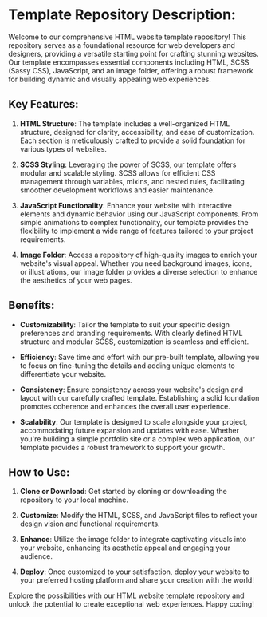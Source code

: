 # Template Repository Description:

Welcome to our comprehensive HTML website template repository! This repository serves as a foundational resource for web developers and designers, providing a versatile starting point for crafting stunning websites. Our template encompasses essential components including HTML, SCSS (Sassy CSS), JavaScript, and an image folder, offering a robust framework for building dynamic and visually appealing web experiences.

## Key Features:

1. **HTML Structure**: The template includes a well-organized HTML structure, designed for clarity, accessibility, and ease of customization. Each section is meticulously crafted to provide a solid foundation for various types of websites.

2. **SCSS Styling**: Leveraging the power of SCSS, our template offers modular and scalable styling. SCSS allows for efficient CSS management through variables, mixins, and nested rules, facilitating smoother development workflows and easier maintenance.

3. **JavaScript Functionality**: Enhance your website with interactive elements and dynamic behavior using our JavaScript components. From simple animations to complex functionality, our template provides the flexibility to implement a wide range of features tailored to your project requirements.

4. **Image Folder**: Access a repository of high-quality images to enrich your website's visual appeal. Whether you need background images, icons, or illustrations, our image folder provides a diverse selection to enhance the aesthetics of your web pages.

## Benefits:

- **Customizability**: Tailor the template to suit your specific design preferences and branding requirements. With clearly defined HTML structure and modular SCSS, customization is seamless and efficient.

- **Efficiency**: Save time and effort with our pre-built template, allowing you to focus on fine-tuning the details and adding unique elements to differentiate your website.

- **Consistency**: Ensure consistency across your website's design and layout with our carefully crafted template. Establishing a solid foundation promotes coherence and enhances the overall user experience.

- **Scalability**: Our template is designed to scale alongside your project, accommodating future expansion and updates with ease. Whether you're building a simple portfolio site or a complex web application, our template provides a robust framework to support your growth.

## How to Use:

1. **Clone or Download**: Get started by cloning or downloading the repository to your local machine.

2. **Customize**: Modify the HTML, SCSS, and JavaScript files to reflect your design vision and functional requirements.

3. **Enhance**: Utilize the image folder to integrate captivating visuals into your website, enhancing its aesthetic appeal and engaging your audience.

4. **Deploy**: Once customized to your satisfaction, deploy your website to your preferred hosting platform and share your creation with the world!

Explore the possibilities with our HTML website template repository and unlock the potential to create exceptional web experiences. Happy coding!

